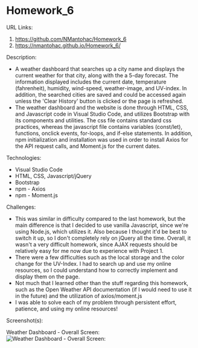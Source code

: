 # Homework_6

URL Links:
  1) https://github.com/NMantohac/Homework_6
  2) https://nmantohac.github.io/Homework_6/
  
Description:
  - A weather dashboard that searches up a city name and displays the current weather for that city, along with the a 5-day forecast.
    The information displayed includes the current date, temperature (fahrenheit), humidity, wind-speed, weather-image, and UV-index.
    In addition, the searched cities are saved and could be accessed again unless the 'Clear History' button is clicked or the page is
    refreshed.
  - The weather dashboard and the website is done through HTML, CSS, and Javascript code in Visual Studio Code, and utilizes
    Bootstrap with its components and utilities. The css file contains standard css practices, whereas the javascript file contains
    variables (const/let), functions, onclick events, for-loops, and if-else statements. In addition, npm initialization and
    installation was used in order to install Axios for the API request calls, and Moment.js for the current dates. 
  
 Technologies:
  - Visual Studio Code
  - HTML, CSS, Javascript/jQuery
  - Bootstrap
  - npm - Axios
  - npm - Moment.js
  
  Challenges:
  - This was similar in difficulty compared to the last homework, but the main difference is that I decided to use vanilla Javascript,
    since we're using Node.js, which utilizes it. Also because I thought it'd be best to switch it up, so I don't completely rely on
    jQuery all the time. Overall, it wasn't a very difficult homework, since AJAX requests should be relatively easy for me now due
    to experience with Project 1.
  - There were a few difficulties such as the local storage and the color change for the UV-Index. I had to search up and use my online
    resources, so I could understand how to correctly implement and display them on the page. 
  - Not much that I learned other than the stuff regarding this homework, such as the Open Weather API documentation (if I would need
    to use it in the future) and the utilization of axios/moment.js
  - I was able to solve each of my problem through persistent effort, patience, and using my online resources!
    
  Screenshot(s):
  
  Weather Dashboard - Overall Screen:
  ![Weather Dashboard - Overall Screen:](https://puu.sh/Fx4BE/7cdce6c0dc.png)
  
